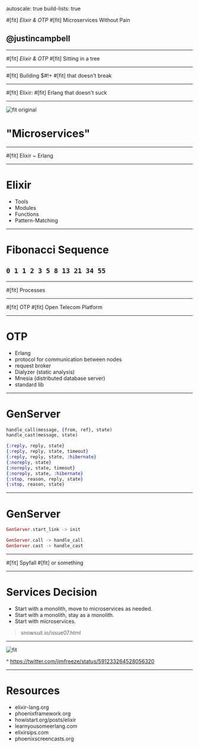 autoscale: true
build-lists: true

#[fit] *Elixir & OTP*
#[fit] Microservices Without Pain
## **@justincampbell**

---

#[fit] *Elixir & OTP*
#[fit] Sitting in a tree

---

#[fit] Building $#!+
#[fit] that doesn't break

---

#[fit] Elixir:
#[fit] Erlang that doesn't suck

---

![fit original](http://cl.ly/image/3g3Y0I1W472o/51ea222e06c09abbbaa83905489c9ef69988b8240ddcfe9cd070720ec5dade83.png)
# "Microservices"

---

#[fit] Elixir ~ Erlang

---

# Elixir

* Tools
* Modules
* Functions
* Pattern-Matching

---

# Fibonacci Sequence

## `0 1 1 2 3 5 8 13 21 34 55`

---

#[fit] Processes

---

#[fit] OTP
#[fit] Open Telecom Platform

---

# OTP

* Erlang
* protocol for communication between nodes
* request broker
* Dialyzer (static analysis)
* Mnesia (distributed database server)
* standard lib

---

# GenServer

```elixir
handle_call(message, {from, ref}, state)
handle_cast(message, state)

{:reply, reply, state}
{:reply, reply, state, timeout}
{:reply, reply, state, :hibernate}
{:noreply, state}
{:noreply, state, timeout}
{:noreply, state, :hibernate}
{:stop, reason, reply, state}
{:stop, reason, state}
```

---

# GenServer

```elixir
GenServer.start_link -> init

GenServer.call -> handle_call
GenServer.cast -> handle_cast
```

---

#[fit] Spyfall
#[fit] or something

---

# Services Decision

* Start with a monolith, move to microservices as needed.
* Start with a monolith, stay as a monolith.
* Start with microservices.

> snowsuit.io/issue07.html

---

![fit](http://cl.ly/image/0G3H3K0L1F14/CDR7g6PW0AAgXag.jpg)

^
https://twitter.com/jimfreeze/status/591233264528056320

---

# Resources

* elixir-lang.org
* phoenixframework.org
* howistart.org/posts/elixir
* learnyousomeerlang.com
* elixirsips.com
* phoenixscreencasts.org
